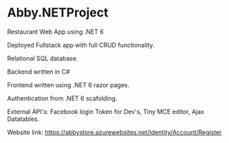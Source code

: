 # Abby.NETProject

Restaurant Web App using .NET 6

Deployed Fullstack app with full CRUD functionality.

Relational SQL database.

Backend written in C#

Frontend written using .NET 6 razor pages.

Authentication from .NET 6 scafolding.

External API's: Facebook login Token for Dev's, Tiny MCE editor, Ajax Datatables.

Website link: https://abbystore.azurewebsites.net/Identity/Account/Register
